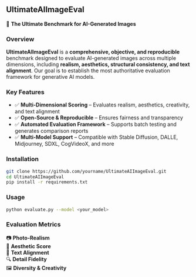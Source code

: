 ## UltimateAIImageEval  
🚀 **The Ultimate Benchmark for AI-Generated Images**  

### Overview  
**UltimateAIImageEval** is a **comprehensive, objective, and reproducible** benchmark designed to evaluate AI-generated images across multiple dimensions, including **realism, aesthetics, structural consistency, and text alignment**. Our goal is to establish the most authoritative evaluation framework for generative AI models.  

### Key Features  
- ✅ **Multi-Dimensional Scoring** – Evaluates realism, aesthetics, creativity, and text alignment  
- ✅ **Open-Source & Reproducible** – Ensures fairness and transparency  
- ✅ **Automated Evaluation Framework** – Supports batch testing and generates comparison reports  
- ✅ **Multi-Model Support** – Compatible with Stable Diffusion, DALLE, Midjourney, SDXL, CogVideoX, and more  

### Installation  
```bash  
git clone https://github.com/yourname/UltimateAIImageEval.git  
cd UltimateAIImageEval  
pip install -r requirements.txt  
```

### Usage  
```bash  
python evaluate.py --model <your_model>  
```

### Evaluation Metrics  
📷 **Photo-Realism**  
🎨 **Aesthetic Score**  
📝 **Text Alignment**  
🔍 **Detail Fidelity**  
🖼️ **Diversity & Creativity**  
